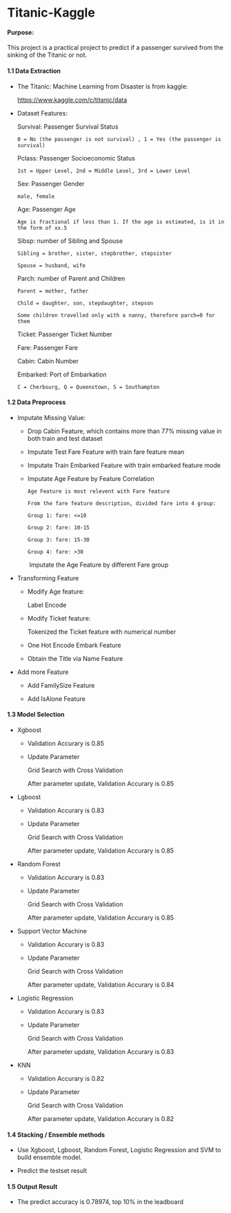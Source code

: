 # Titanic-Kaggle

#### Purpose:

This project is a practical project to predict if a passenger survived from the sinking of the Titanic or not. 

#### 1.1 Data Extraction
    
   * The Titanic: Machine Learning from Disaster is from kaggle:
   
        https://www.kaggle.com/c/titanic/data
        
   * Dataset Features:
   
        Survival: Passenger Survival Status
        
         0 = No (the passenger is not survival) , 1 = Yes (the passenger is survival)
        
        Pclass: Passenger Socioeconomic Status
        
         1st = Upper Level, 2nd = Middle Level, 3rd = Lower Level
        
        Sex: Passenger Gender
        
         male, female
        
        Age: Passenger Age
        
         Age is fractional if less than 1. If the age is estimated, is it in the form of xx.5
         
        Sibsp: number of Sibling and Spouse
        
         Sibling = brother, sister, stepbrother, stepsister
        
         Spouse = husband, wife

        Parch: number of Parent and Children
        
         Parent = mother, father
        
         Child = daughter, son, stepdaughter, stepson
         
         Some children travelled only with a nanny, therefore parch=0 for them
        
        Ticket: Passenger Ticket Number
        
        Fare: Passenger Fare
        
        Cabin: Cabin Number
        
        Embarked: Port of Embarkation
        
         C = Cherbourg, Q = Queenstown, S = Southampton
        
        
#### 1.2 Data Preprocess

   * Imputate Missing Value:
        
        * Drop Cabin Feature, which contains more than 77% missing value in both train and test dataset
        
        * Imputate Test Fare Feature with train fare feature mean
        
        * Imputate Train Embarked Feature with train embarked feature mode
        
        * Imputate Age Feature by Feature Correlation
        
              Age Feature is most relevent with Fare feature 
            
              From the fare feature description, divided fare into 4 group:

              Group 1: fare: <=10
            
              Group 2: fare: 10-15
            
              Group 3: fare: 15-30
            
              Group 4: fare: >30
              
              Imputate the Age Feature by different Fare group
   
   * Transforming Feature
   
        * Modify Age feature:
            
            Label Encode
   
        * Modify Ticket feature:
   
            Tokenized the Ticket feature with numerical number
    
        * One Hot Encode Embark Feature
        
        * Obtain the Title via Name Feature
        
   * Add more Feature
        
        * Add FamilySize Feature
        
        * Add IsAlone Feature
  
#### 1.3 Model Selection

   * Xgboost
   
        * Validation Accurary is 0.85
        
        * Update Parameter
        
            Grid Search with Cross Validation
            
            After parameter update, Validation Accurary is 0.85 
    
   * Lgboost
   
        * Validation Accurary is 0.83
        
        * Update Parameter
        
            Grid Search with Cross Validation
            
            After parameter update, Validation Accurary is 0.85
   
   * Random Forest
   
        * Validation Accurary is 0.83
        
        * Update Parameter
        
            Grid Search with Cross Validation
            
            After parameter update, Validation Accurary is 0.85
   
   * Support Vector Machine
        
        * Validation Accurary is 0.83
        
        * Update Parameter
        
            Grid Search with Cross Validation
            
            After parameter update, Validation Accurary is 0.84
        
   * Logistic Regression
   
        * Validation Accurary is 0.83
       
        * Update Parameter
        
            Grid Search with Cross Validation
            
            After parameter update, Validation Accurary is 0.83
   
   * KNN
        
        * Validation Accurary is 0.82
        
        * Update Parameter
        
            Grid Search with Cross Validation
            
            After parameter update, Validation Accurary is 0.82
   
   
#### 1.4 Stacking / Ensemble methods
   
   * Use Xgboost, Lgboost, Random Forest, Logistic Regression and SVM to build ensemble model.
   
   * Predict the testset result
   
#### 1.5 Output Result

   * The predict accuracy is 0.78974, top 10% in the leadboard
